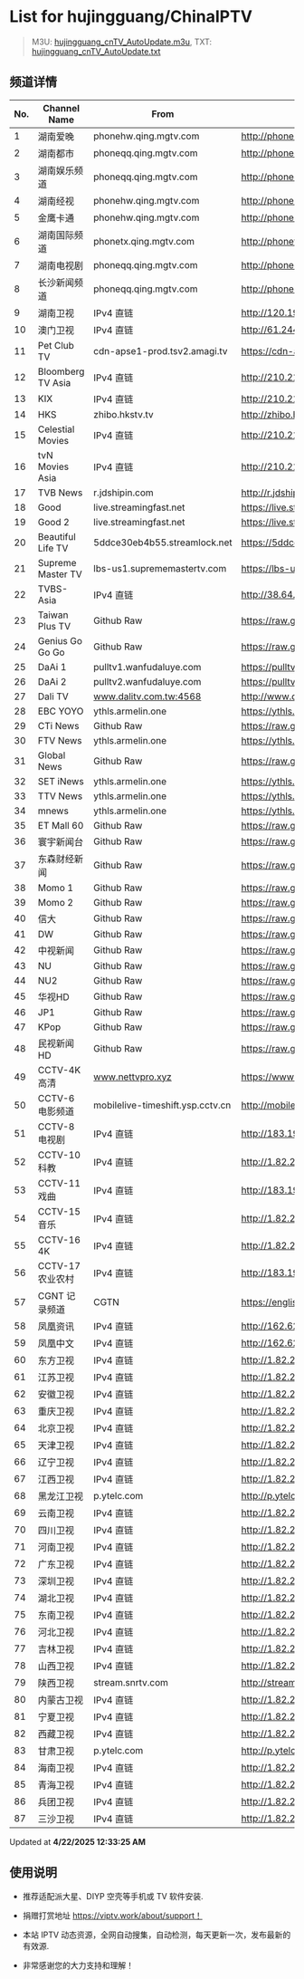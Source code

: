 # List for **hujingguang/ChinaIPTV**

> M3U: [hujingguang_cnTV_AutoUpdate.m3u](./hujingguang_cnTV_AutoUpdate.m3u ), TXT: [hujingguang_cnTV_AutoUpdate.txt](./txt/hujingguang_cnTV_AutoUpdate.txt )

## 频道详情

| No. | Channel Name | From | Source |
| --- | ------------ | ---- | ------ |
| 1 | 湖南爱晚 | phonehw.qing.mgtv.com | <http://phonehw.qing.mgtv.com/nn_live/nn_x64/dWlwPTEwMy4zOS4yMjYuMTAwJnFpZD0mY2RuZXhfaWQ9aHdfcGhvbmUmcz05N2UxMmZhMWM2MjgxNGQ4NTg4MDFhZjhkOGQzZjIwMiZ1aWQ9JnV1aWQ9YTA3NTBmYjA0ZGI1YzlkNjFmNjhkYjExOTkwMGUzYmYtNjcyN2UyNjQmdj0yJmFzPTAmZXM9MTc0NTI2MjAwNA,,/HNGGMPP360.m3u8> |
| 2 | 湖南都市 | phoneqq.qing.mgtv.com | <http://phoneqq.qing.mgtv.com/nn_live/nn_x64/dWlwPTEwMy4zOS4yMjYuMTAwJnFpZD0mY2RuZXhfaWQ9cXFfcGhvbmVfbGl2ZSZzPWE3NmFjZWRmZmU1ZTcxNmQ0YTU3ZTg0ZDg0ZWI4NTRhJnVpZD0mdXVpZD0yZjM2MWU1NGMwNTU0MGU3YTJhYTA1YmJiYmVmMmY2OS02NzI3ZTI2NCZ2PTImYXM9MCZlcz0xNzQ1MjUyNzAw/HNDSMPP360.m3u8> |
| 3 | 湖南娱乐频道 | phoneqq.qing.mgtv.com | <http://phoneqq.qing.mgtv.com/nn_live/nn_x64/dWlwPTEwMy4zOS4yMjYuMTAwJnFpZD0mY2RuZXhfaWQ9cXFfcGhvbmVfbGl2ZSZzPTJjOWMyODA3YjljMDYzZjY1MzcwOThmNTdhYTgwZmMyJnVpZD0mdXVpZD1mMDQxNDc5ZTEzODkwNGQ5Mjk0OGNiOGIwOTM3NDkwOS02NzI3ZTI2NCZ2PTImYXM9MCZlcz0xNzQ1MjU3OTI4/HNYLMPP360.m3u8> |
| 4 | 湖南经视 | phonehw.qing.mgtv.com | <http://phonehw.qing.mgtv.com/nn_live/nn_x64/dWlwPTEwMy4zOS4yMjYuMTAwJnFpZD0mY2RuZXhfaWQ9aHdfcGhvbmUmcz1lZjBiNDE5MzkwZTM4ZTJlYjkxYTE5YjM3YzVhZjc3MSZ1aWQ9JnV1aWQ9NmUyOGQyMmIwYmE4NGU3MWVkMWUzMzJkYzI1MDBjMTEtNjcyN2UyNjQmdj0yJmFzPTAmZXM9MTc0NTI1ODMyNQ,,/HNJSMPP360.m3u8> |
| 5 | 金鹰卡通 | phonehw.qing.mgtv.com | <http://phonehw.qing.mgtv.com/nn_live/nn_x64/dWlwPTEwMy4zOS4yMjYuMTAwJnFpZD0mY2RuZXhfaWQ9aHdfcGhvbmUmcz03ZDI0YzBhOGRhMzYxOGI4MDNkZTIyMjkyZDMzMzgyMyZ1aWQ9JnV1aWQ9Yzk5NTM4NWI2ZGE2YjRjMzcwZWUzZWYwNGIzNDdhOWItNjcyN2UyNjQmdj0yJmFzPTAmZXM9MTc0NTI3NzEyNA,,/JYKTMPP360.m3u8> |
| 6 | 湖南国际频道 | phonetx.qing.mgtv.com | <http://phonetx.qing.mgtv.com/nn_live/nn_x64/dWlwPTEwMy4zOS4yMjYuMTAwJnFpZD0mY2RuZXhfaWQ9dHhfcGhvbmVfbGl2ZSZzPTBlMmRjNDRjMTQwY2Q3NDE0MTgxNWIxNWNkMTEyN2QxJnVpZD0mdXVpZD1jZTZhMjM1ZjQwNTQ5NWQxZGNiMjVhZDRhNmNlYmU4OS02NzI3ZTI2NCZ2PTImYXM9MCZlcz0xNzQ1MjY1ODQy/HNGJMPP360.m3u8> |
| 7 | 湖南电视剧 | phoneqq.qing.mgtv.com | <http://phoneqq.qing.mgtv.com/nn_live/nn_x64/dWlwPTEwMy4zOS4yMjYuMTAwJnFpZD0mY2RuZXhfaWQ9cXFfcGhvbmVfbGl2ZSZzPWFhZGVkYTQxNGM1OGI0MzkxYWNjNDVkMmU1ZmQ3OWE5JnVpZD0mdXVpZD1jODhmYjRhZWRkNTNlNWUwNTcwYTgyMjc5NDY4ZGYwNS02NzI3ZTI2NCZ2PTImYXM9MCZlcz0xNzQ1MjU0ODY5/HNDSJMPP360.m3u8> |
| 8 | 长沙新闻频道 | phoneqq.qing.mgtv.com | <http://phoneqq.qing.mgtv.com/nn_live/nn_x64/dWlwPTEwMy4zOS4yMjYuMTAwJnFpZD0mY2RuZXhfaWQ9cXFfcGhvbmVfbGl2ZSZzPWRkMTdhYTNkYzMyNzQ4OGVjZmFjOGM5NzIzZThjMDhmJnVpZD0mdXVpZD05NTQwOWUxMmE0Njc5MjQ2ZTcyNzJmZWVlODNmOWM3OC02NzI3ZTI2NCZ2PTImYXM9MCZlcz0xNzQ1MjU4MTMy/CSXWMPP360.m3u8> |
| 9 | 湖南卫视 | IPv4 直链 | <http://120.196.232.43:8088/rrs03.hw.gmcc.net/PLTV/651/224/3221226698/1.m3u8> |
| 10 | 澳门卫视 | IPv4 直链 | <http://61.244.22.4/ch1/ch1.live/playlist.m3u8> |
| 11 | Pet Club TV | cdn-apse1-prod.tsv2.amagi.tv | <https://cdn-apse1-prod.tsv2.amagi.tv/linear/amg01076-lightningintern-petclub-samsungnz/playlist.m3u8> |
| 12 | Bloomberg TV Asia | IPv4 直链 | <http://210.210.155.37/dr9445/h/h03/index.m3u8> |
| 13 | KIX | IPv4 直链 | <http://210.210.155.37/dr9445/h/h07/index.m3u8> |
| 14 | HKS | zhibo.hkstv.tv | <http://zhibo.hkstv.tv/livestream/mutfysrq/playlist.m3u8> |
| 15 | Celestial Movies | IPv4 直链 | <http://210.210.155.37/dr9445/h/h14/index.m3u8> |
| 16 | tvN Movies Asia | IPv4 直链 | <http://210.210.155.37/dr9445/h/h21/index.m3u8> |
| 17 | TVB News | r.jdshipin.com | <http://r.jdshipin.com/CkuBd> |
| 18 | Good | live.streamingfast.net | <https://live.streamingfast.net/osmflivech1.m3u8> |
| 19 | Good 2 | live.streamingfast.net | <https://live.streamingfast.net/osmflivech2.m3u8> |
| 20 | Beautiful Life TV | 5ddce30eb4b55.streamlock.net | <https://5ddce30eb4b55.streamlock.net/bltvhd/bltv1/playlist.m3u8> |
| 21 | Supreme Master TV | lbs-us1.suprememastertv.com | <https://lbs-us1.suprememastertv.com/720p.m3u8> |
| 22 | TVBS-Asia | IPv4 直链 | <http://38.64.72.148/hls/modn/list/4005/playlist.m3u8> |
| 23 | Taiwan Plus TV | Github Raw | <https://raw.githubusercontent.com/ChiSheng9/iptv/master/TV78.m3u8> |
| 24 | Genius Go Go Go | Github Raw | <https://raw.githubusercontent.com/ChiSheng9/iptv/master/TV26.m3u8> |
| 25 | DaAi 1 | pulltv1.wanfudaluye.com | <https://pulltv1.wanfudaluye.com/live/tv1.m3u8> |
| 26 | DaAi 2 | pulltv2.wanfudaluye.com | <https://pulltv2.wanfudaluye.com/live/tv2.m3u8> |
| 27 | Dali TV | www.dalitv.com.tw:4568 | <http://www.dalitv.com.tw:4568/live/dali/index.m3u8> |
| 28 | EBC YOYO | ythls.armelin.one | <https://ythls.armelin.one/channel/UCiWRSesvSYmY7YOyz0tv_zQ.m3u8> |
| 29 | CTi News | Github Raw | <https://raw.githubusercontent.com/ChiSheng9/iptv/master/TV28.m3u8> |
| 30 | FTV News | ythls.armelin.one | <https://ythls.armelin.one/channel/UC2VmWn8dAqkzlQqvy02E1PA.m3u8> |
| 31 | Global News | Github Raw | <https://raw.githubusercontent.com/ChiSheng9/iptv/master/TV02.m3u8> |
| 32 | SET iNews | ythls.armelin.one | <https://ythls.armelin.one/channel/UCoNYj9OFHZn3ACmmeRCPwbA.m3u8> |
| 33 | TTV News | ythls.armelin.one | <https://ythls.armelin.one/channel/UC8ROUUjHzEQm-ndb69CX8Ww.m3u8> |
| 34 | mnews | ythls.armelin.one | <https://ythls.armelin.one/channel/UC4LjkybVKXCDlneVXlKAbmw.m3u8> |
| 35 | ET Mall 60 | Github Raw | <https://raw.githubusercontent.com/ChiSheng9/iptv/master/TV18.m3u8> |
| 36 | 寰宇新闻台 | Github Raw | <https://raw.githubusercontent.com/ChiSheng9/iptv/master/TV02.m3u8> |
| 37 | 东森财经新闻 | Github Raw | <https://raw.githubusercontent.com/ChiSheng9/iptv/master/TV03.m3u8> |
| 38 | Momo 1 | Github Raw | <https://raw.githubusercontent.com/ChiSheng9/iptv/master/TV04.m3u8> |
| 39 | Momo 2 | Github Raw | <https://raw.githubusercontent.com/ChiSheng9/iptv/master/TV05.m3u8> |
| 40 | 信大 | Github Raw | <https://raw.githubusercontent.com/ChiSheng9/iptv/master/TV07.m3u8> |
| 41 | DW | Github Raw | <https://raw.githubusercontent.com/ChiSheng9/iptv/master/TV08.m3u8> |
| 42 | 中视新闻 | Github Raw | <https://raw.githubusercontent.com/ChiSheng9/iptv/master/TV09.m3u8> |
| 43 | NU | Github Raw | <https://raw.githubusercontent.com/ChiSheng9/iptv/master/TV10.m3u8> |
| 44 | NU2 | Github Raw | <https://raw.githubusercontent.com/ChiSheng9/iptv/master/TV14.m3u8> |
| 45 | 华视HD | Github Raw | <https://raw.githubusercontent.com/ChiSheng9/iptv/master/TV12.m3u8> |
| 46 | JP1 | Github Raw | <https://raw.githubusercontent.com/ChiSheng9/iptv/master/TV15.m3u8> |
| 47 | KPop | Github Raw | <https://raw.githubusercontent.com/ChiSheng9/iptv/master/TV16.m3u8> |
| 48 | 民视新闻HD | Github Raw | <https://raw.githubusercontent.com/ChiSheng9/iptv/master/TV17.m3u8> |
| 49 | CCTV-4K 高清 | www.nettvpro.xyz | <https://www.nettvpro.xyz/player/videojs.php?url=https://liveop.cctv.cn/hls/4KHD/playlist.m3u8> |
| 50 | CCTV-6 电影频道 | mobilelive-timeshift.ysp.cctv.cn | <http://mobilelive-timeshift.ysp.cctv.cn/timeshift/ysp/2013693901/timeshift.m3u8?delay=0> |
| 51 | CCTV-8 电视剧 | IPv4 直链 | <http://183.196.25.171:808/hls/77/index.m3u8> |
| 52 | CCTV-10 科教 | IPv4 直链 | <http://1.82.234.109/tencent.live.cbncdn.cn/__cl/cg:live/__c/cctv10HD/__op/default/__f/index.m3u8> |
| 53 | CCTV-11 戏曲 | IPv4 直链 | <http://183.196.25.171:808/hls/11/index.m3u8> |
| 54 | CCTV-15 音乐 | IPv4 直链 | <http://1.82.234.109/tencent.live.cbncdn.cn/__cl/cg:live/__c/cctv15HD/__op/default/__f/index.m3u8> |
| 55 | CCTV-16 4K | IPv4 直链 | <http://1.82.234.109/tencent.live.cbncdn.cn/__cl/cg:live/__c/cctv16HD/__op/default/__f/index.m3u8> |
| 56 | CCTV-17 农业农村 | IPv4 直链 | <http://183.196.25.171:808/hls/93/index.m3u8> |
| 57 | CGNT 记录频道 | CGTN | <https://english-livebkali.cgtn.com/live/doccgtn_0.m3u8> |
| 58 | 凤凰资讯 | IPv4 直链 | <http://162.62.120.19/qctv.fengshows.cn/live/0701pin72.m3u8> |
| 59 | 凤凰中文 | IPv4 直链 | <http://162.62.120.19/qctv.fengshows.cn/live/0701pcc72.m3u8> |
| 60 | 东方卫视 | IPv4 直链 | <http://1.82.234.109/tencent.live.cbncdn.cn/__cl/cg:live/__c/shanghaiHD/__op/default/__f/index.m3u8> |
| 61 | 江苏卫视 | IPv4 直链 | <http://1.82.234.109/tencent.live.cbncdn.cn/__cl/cg:live/__c/jiangsuHD/__op/default/__f/index.m3u8> |
| 62 | 安徽卫视 | IPv4 直链 | <http://1.82.234.109/tencent.live.cbncdn.cn/__cl/cg:live/__c/anhuiSD/__op/default/__f/index.m3u8> |
| 63 | 重庆卫视 | IPv4 直链 | <http://1.82.234.109/tencent.live.cbncdn.cn/__cl/cg:live/__c/chongqingHD/__op/default/__f/index.m3u8> |
| 64 | 北京卫视 | IPv4 直链 | <http://1.82.234.109/tencent.live.cbncdn.cn/__cl/cg:live/__c/beijingHD/__op/default/__f/index.m3u8> |
| 65 | 天津卫视 | IPv4 直链 | <http://1.82.234.109/tencent.live.cbncdn.cn/__cl/cg:live/__c/tianjinHD/__op/default/__f/index.m3u8> |
| 66 | 辽宁卫视 | IPv4 直链 | <http://1.82.234.109/tencent.live.cbncdn.cn/__cl/cg:live/__c/liaoningHD/__op/default/__f/index.m3u8> |
| 67 | 江西卫视 | IPv4 直链 | <http://1.82.234.109/tencent.live.cbncdn.cn/__cl/cg:live/__c/jiangxiHD/__op/default/__f/index.m3u8> |
| 68 | 黑龙江卫视 | p.ytelc.com | <http://p.ytelc.com/videojs.php?id=https://idclive.hljtv.com:4430/live/hljws_own.m3u8> |
| 69 | 云南卫视 | IPv4 直链 | <http://1.82.234.109/tencent.live.cbncdn.cn/__cl/cg:live/__c/yunnanSD/__op/default/__f/index.m3u8> |
| 70 | 四川卫视 | IPv4 直链 | <http://1.82.234.109/tencent.live.cbncdn.cn/__cl/cg:live/__c/sichuanHD/__op/default/__f/index.m3u8> |
| 71 | 河南卫视 | IPv4 直链 | <http://1.82.234.109/tencent.live.cbncdn.cn/__cl/cg:live/__c/henanHD/__op/default/__f/index.m3u8> |
| 72 | 广东卫视 | IPv4 直链 | <http://1.82.234.109/tencent.live.cbncdn.cn/__cl/cg:live/__c/guangdongHD/__op/default/__f/index.m3u8> |
| 73 | 深圳卫视 | IPv4 直链 | <http://1.82.234.109/tencent.live.cbncdn.cn/__cl/cg:live/__c/shenzhenHD/__op/default/__f/index.m3u8> |
| 74 | 湖北卫视 | IPv4 直链 | <http://1.82.234.109/tencent.live.cbncdn.cn/__cl/cg:live/__c/hubeiSD/__op/default/__f/index.m3u8> |
| 75 | 东南卫视 | IPv4 直链 | <http://1.82.234.109/tencent.live.cbncdn.cn/__cl/cg:live/__c/dongnanHD/__op/default/__f/index.m3u8> |
| 76 | 河北卫视 | IPv4 直链 | <http://1.82.234.109/tencent.live.cbncdn.cn/__cl/cg:live/__c/hebeiSD/__op/default/__f/index.m3u8> |
| 77 | 吉林卫视 | IPv4 直链 | <http://1.82.234.109/tencent.live.cbncdn.cn/__cl/cg:live/__c/jilinHD/__op/default/__f/index.m3u8> |
| 78 | 山西卫视 | IPv4 直链 | <http://1.82.234.109/tencent.live.cbncdn.cn/__cl/cg:live/__c/shanxiSD/__op/default/__f/index.m3u8> |
| 79 | 陕西卫视 | stream.snrtv.com | <http://stream.snrtv.com/sxbc-star-floCGO.m3u8> |
| 80 | 内蒙古卫视 | IPv4 直链 | <http://1.82.234.109/tencent.live.cbncdn.cn/__cl/cg:live/__c/neimengkuSD/__op/default/__f/index.m3u8> |
| 81 | 宁夏卫视 | IPv4 直链 | <http://1.82.234.109/tencent.live.cbncdn.cn/__cl/cg:live/__c/ningxia/__op/default/__f/index.m3u8> |
| 82 | 西藏卫视 | IPv4 直链 | <http://1.82.234.109/tencent.live.cbncdn.cn/__cl/cg:live/__c/xizangSD/__op/default/__f/index.m3u8> |
| 83 | 甘肃卫视 | p.ytelc.com | <http://p.ytelc.com/videojs.php?id=https://hls.gstv.com.cn/49048r/6e1sy2.m3u8> |
| 84 | 海南卫视 | IPv4 直链 | <http://1.82.234.109/tencent.live.cbncdn.cn/__cl/cg:live/__c/hainanSD/__op/default/__f/index.m3u8> |
| 85 | 青海卫视 | IPv4 直链 | <http://1.82.234.109/tencent.live.cbncdn.cn/__cl/cg:live/__c/qinghaiSD/__op/default/__f/index.m3u8> |
| 86 | 兵团卫视 | IPv4 直链 | <http://1.82.234.109/tencent.live.cbncdn.cn/__cl/cg:live/__c/bingtuanSD/__op/default/__f/index.m3u8> |
| 87 | 三沙卫视 | IPv4 直链 | <http://1.82.234.109/tencent.live.cbncdn.cn/__cl/cg:live/__c/sanshaSD/__op/default/__f/index.m3u8> |

Updated at **4/22/2025 12:33:25 AM**

## 使用说明

- 推荐适配派大星、DIYP 空壳等手机或 TV 软件安装.

- 捐赠打赏地址 <https://viptv.work/about/support！>

- 本站 IPTV 动态资源，全网自动搜集，自动检测，每天更新一次，发布最新的有效源.

- 非常感谢您的大力支持和理解！
